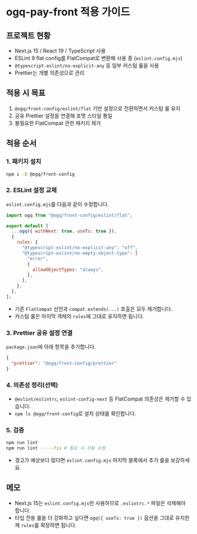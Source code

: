 # ogq-pay-front 적용 가이드

## 프로젝트 현황
- Next.js 15 / React 19 / TypeScript 사용
- ESLint 9 flat config를 FlatCompat로 변환해 사용 중 (`eslint.config.mjs`)
- `@typescript-eslint/no-explicit-any` 등 일부 커스텀 룰을 사용
- Prettier는 개별 의존성으로 관리

## 적용 시 목표
1. `@ogq/front-config/eslint/flat` 기반 설정으로 전환하면서 커스텀 룰 유지
2. 공유 Prettier 설정을 연결해 포맷 스타일 통일
3. 불필요한 FlatCompat 관련 패키지 제거

## 적용 순서

### 1. 패키지 설치
```bash
npm i -D @ogq/front-config
```

### 2. ESLint 설정 교체
`eslint.config.mjs`를 다음과 같이 수정합니다.
```js
import ogq from "@ogq/front-config/eslint/flat";

export default [
  ...ogq({ withNext: true, useTs: true }),
  {
    rules: {
      "@typescript-eslint/no-explicit-any": "off",
      "@typescript-eslint/no-empty-object-type": [
        "error",
        {
          allowObjectTypes: "always",
        },
      ],
    },
  },
];
```
- 기존 `FlatCompat` 선언과 `compat.extends(...)` 호출은 모두 제거합니다.
- 커스텀 룰은 마지막 객체의 `rules`에 그대로 유지하면 됩니다.

### 3. Prettier 공유 설정 연결
`package.json`에 아래 항목을 추가합니다.
```json
{
  "prettier": "@ogq/front-config/prettier"
}
```

### 4. 의존성 정리(선택)
- `@eslint/eslintrc`, `eslint-config-next` 등 FlatCompat 의존성은 제거할 수 있습니다.
- `npm ls @ogq/front-config`로 설치 상태를 확인합니다.

### 5. 검증
```bash
npm run lint
npm run lint -- --fix # 필요 시 자동 수정
```
- 경고가 예상보다 많다면 `eslint.config.mjs` 마지막 블록에서 추가 룰을 보강하세요.

## 메모
- Next.js 15는 `eslint.config.mjs`만 사용하므로 `.eslintrc.*` 파일은 삭제해야 합니다.
- 타입 전용 룰을 더 강화하고 싶다면 `ogq({ useTs: true })` 옵션을 그대로 유지한 채 `rules`를 확장하면 됩니다.
